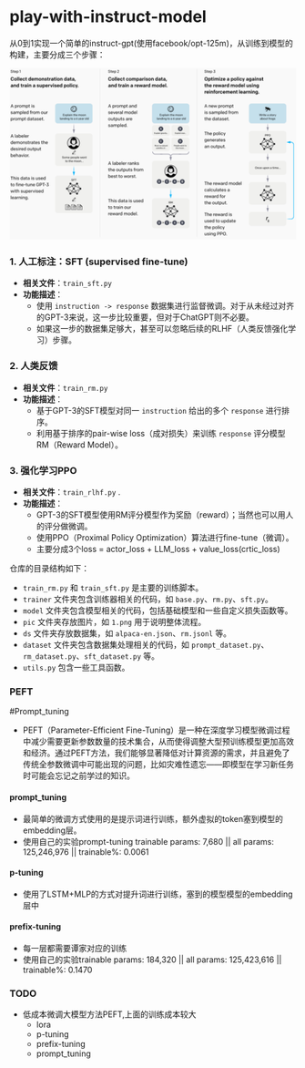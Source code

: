 # play-with-instruct-model

从0到1实现一个简单的instruct-gpt(使用facebook/opt-125m)，从训练到模型的构建，主要分成三个步骤：

![image-20250223161313683](./pic/1.png)


### 1. 人工标注：SFT (supervised fine-tune)
- **相关文件**：`train_sft.py`
- **功能描述**：
  - 使用 `instruction -> response` 数据集进行监督微调。对于从未经过对齐的GPT-3来说，这一步比较重要，但对于ChatGPT则不必要。
  - 如果这一步的数据集足够大，甚至可以忽略后续的RLHF（人类反馈强化学习）步骤。

### 2. 人类反馈
- **相关文件**：`train_rm.py`
- **功能描述**：
  - 基于GPT-3的SFT模型对同一 `instruction` 给出的多个 `response` 进行排序。
  - 利用基于排序的pair-wise loss（成对损失）来训练 `response` 评分模型RM（Reward Model）。

### 3. 强化学习PPO
- **相关文件**：`train_rlhf.py` .
- **功能描述**：
  - GPT-3的SFT模型使用RM评分模型作为奖励（reward）；当然也可以用人的评分做微调。
  - 使用PPO（Proximal Policy Optimization）算法进行fine-tune（微调）。
  - 主要分成3个loss = actor_loss + LLM_loss + value_loss(crtic_loss)

仓库的目录结构如下：
- `train_rm.py` 和 `train_sft.py` 是主要的训练脚本。
- `trainer` 文件夹包含训练器相关的代码，如 `base.py`、`rm.py`、`sft.py`。
- `model` 文件夹包含模型相关的代码，包括基础模型和一些自定义损失函数等。
- `pic` 文件夹存放图片，如 `1.png` 用于说明整体流程。
- `ds` 文件夹存放数据集，如 `alpaca-en.json`、`rm.jsonl` 等。
- `dataset` 文件夹包含数据集处理相关的代码，如 `prompt_dataset.py`、`rm_dataset.py`、`sft_dataset.py` 等。
- `utils.py` 包含一些工具函数。

### PEFT
#Prompt_tuning
- PEFT（Parameter-Efficient Fine-Tuning）是一种在深度学习模型微调过程中减少需要更新参数数量的技术集合，从而使得调整大型预训练模型更加高效和经济。通过PEFT方法，我们能够显著降低对计算资源的需求，并且避免了传统全参数微调中可能出现的问题，比如灾难性遗忘——即模型在学习新任务时可能会忘记之前学过的知识。
####  prompt_tuning
-  最简单的微调方式使用的是提示词进行训练，额外虚拟的token塞到模型的embedding层。
-  使用自己的实验prompt-tuning trainable params: 7,680 || all params: 125,246,976 || trainable%: 0.0061
####  p-tuning
- 使用了LSTM+MLP的方式对提升词进行训练，塞到的模型模型的embedding层中

#### prefix-tuning
- 每一层都需要谭家对应的训练
- 使用自己的实验trainable params: 184,320 || all params: 125,423,616 || trainable%: 0.1470



### TODO
- 低成本微调大模型方法PEFT,上面的训练成本较大
  - lora
  - p-tuning
  - prefix-tuning
  - prompt_tuning